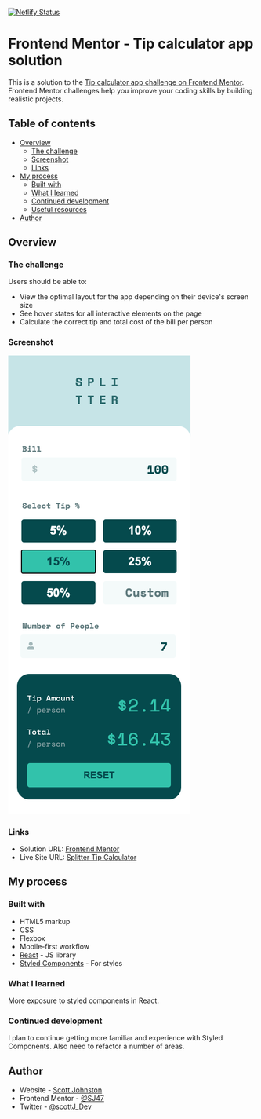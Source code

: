 [![Netlify Status](https://api.netlify.com/api/v1/badges/78e8fe1d-367e-46f0-805d-db4d6c0e501d/deploy-status)](https://app.netlify.com/sites/eager-jang-fc6597/deploys)

# Frontend Mentor - Tip calculator app solution

This is a solution to the [Tip calculator app challenge on Frontend Mentor](https://www.frontendmentor.io/challenges/tip-calculator-app-ugJNGbJUX). Frontend Mentor challenges help you improve your coding skills by building realistic projects.

## Table of contents

-   [Overview](#overview)
    -   [The challenge](#the-challenge)
    -   [Screenshot](#screenshot)
    -   [Links](#links)
-   [My process](#my-process)
    -   [Built with](#built-with)
    -   [What I learned](#what-i-learned)
    -   [Continued development](#continued-development)
    -   [Useful resources](#useful-resources)
-   [Author](#author)

## Overview

### The challenge

Users should be able to:

-   View the optimal layout for the app depending on their device's screen size
-   See hover states for all interactive elements on the page
-   Calculate the correct tip and total cost of the bill per person

### Screenshot

![](./screenshot.png)

### Links

-   Solution URL: [Frontend Mentor](https://www.frontendmentor.io/challenges/tip-calculator-app-ugJNGbJUX/hub/splitter-tip-calculator-using-react-styled-components-js-htmlcss-EYCFDj5g5)
-   Live Site URL: [Splitter Tip Calculator](https://splitter-tip-calculator.scottjohnston.dev)

## My process

### Built with

-   HTML5 markup
-   CSS
-   Flexbox
-   Mobile-first workflow
-   [React](https://reactjs.org/) - JS library
-   [Styled Components](https://styled-components.com/) - For styles

### What I learned

More exposure to styled components in React.

### Continued development

I plan to continue getting more familiar and experience with Styled Components. Also need to refactor a number of areas.

## Author

-   Website - [Scott Johnston](https://www.scottjohnston.dev)
-   Frontend Mentor - [@SJ47](https://www.frontendmentor.io/profile/SJ47)
-   Twitter - [@scottJ_Dev](https://www.twitter.com/scottJ_Dev)
